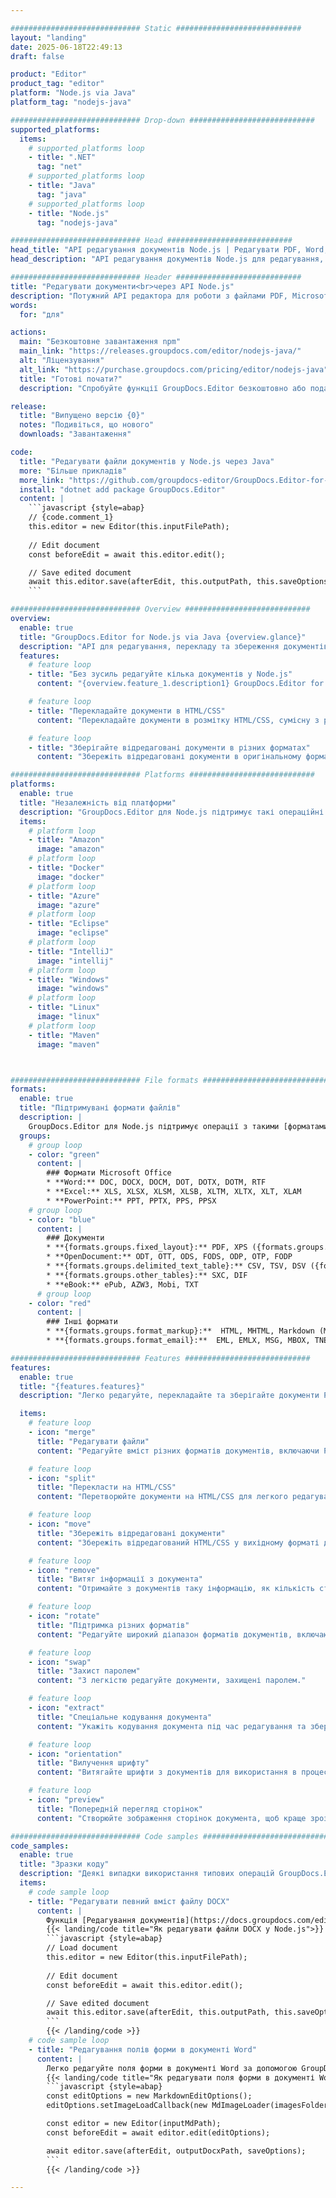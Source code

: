 ```yaml
---

############################# Static ############################
layout: "landing"
date: 2025-06-18T22:49:13
draft: false

product: "Editor"
product_tag: "editor"
platform: "Node.js via Java"
platform_tag: "nodejs-java"

############################# Drop-down ############################
supported_platforms:
  items:
    # supported_platforms loop
    - title: ".NET"
      tag: "net"
    # supported_platforms loop
    - title: "Java"
      tag: "java"
    # supported_platforms loop
    - title: "Node.js"
      tag: "nodejs-java"

############################# Head ############################
head_title: "API редагування документів Node.js | Редагувати PDF, Word, Excel, EPUB"
head_description: "API редагування документів Node.js для редагування, перекладу та збереження сторінок документів із форматів PDF, Microsoft Word, Excel, презентацій, Visio та зображень."

############################# Header ############################
title: "Редагувати документи<br>через API Node.js"
description: "Потужний API редактора для роботи з файлами PDF, Microsoft Office, HTML і зображеннями."
words:
  for: "для"

actions:
  main: "Безкоштовне завантаження npm"
  main_link: "https://releases.groupdocs.com/editor/nodejs-java/"
  alt: "Ліцензування"
  alt_link: "https://purchase.groupdocs.com/pricing/editor/nodejs-java"
  title: "Готові почати?"
  description: "Спробуйте функції GroupDocs.Editor безкоштовно або подайте запит на ліцензію."

release:
  title: "Випущено версію {0}"
  notes: "Подивіться, що нового"
  downloads: "Завантаження"

code:
  title: "Редагувати файли документів у Node.js через Java"
  more: "Більше прикладів"
  more_link: "https://github.com/groupdocs-editor/GroupDocs.Editor-for-Node.js-via-Java"
  install: "dotnet add package GroupDocs.Editor"
  content: |
    ```javascript {style=abap}   
    // {code.comment_1}
    this.editor = new Editor(this.inputFilePath);
        
    // Edit document
    const beforeEdit = await this.editor.edit();

    // Save edited document
    await this.editor.save(afterEdit, this.outputPath, this.saveOptions);
    ```

############################# Overview ############################
overview:
  enable: true
  title: "GroupDocs.Editor for Node.js via Java {overview.glance}"
  description: "API для редагування, перекладу та збереження документів, слайдів і діаграм у програмах Node.js."
  features:
    # feature loop
    - title: "Без зусиль редагуйте кілька документів у Node.js"
      content: "{overview.feature_1.description1} GroupDocs.Editor for Node.js via Java {overview.feature_1.description2}"

    # feature loop
    - title: "Перекладайте документи в HTML/CSS"
      content: "Перекладайте документи в розмітку HTML/CSS, сумісну з редакторами WYSIWYG, що дозволяє легко й ефективно редагувати документ у веб-середовищі."

    # feature loop
    - title: "Зберігайте відредаговані документи в різних форматах"
      content: "Збережіть відредаговані документи в оригінальному форматі або експортуйте їх в інші формати, наприклад PDF, забезпечуючи гнучкість і сумісність."

############################# Platforms ############################
platforms:
  enable: true
  title: "Незалежність від платформи"
  description: "GroupDocs.Editor для Node.js підтримує такі операційні системи, фреймворки та менеджери пакетів."
  items:
    # platform loop
    - title: "Amazon"
      image: "amazon"
    # platform loop
    - title: "Docker"
      image: "docker"
    # platform loop
    - title: "Azure"
      image: "azure"
    # platform loop
    - title: "Eclipse"
      image: "eclipse"
    # platform loop
    - title: "IntelliJ"
      image: "intellij"
    # platform loop
    - title: "Windows"
      image: "windows"
    # platform loop
    - title: "Linux"
      image: "linux"
    # platform loop
    - title: "Maven"
      image: "maven"



############################# File formats ############################
formats:
  enable: true
  title: "Підтримувані формати файлів"
  description: |
    GroupDocs.Editor для Node.js підтримує операції з такими [форматами файлів](https://docs.groupdocs.com/editor/nodejs/supported-document-formats/). ([{formats.full_list}](https://docs.groupdocs.com/editor/net/supported-document-formats/)).
  groups:
    # group loop
    - color: "green"
      content: |
        ### Формати Microsoft Office
        * **Word:** DOC, DOCX, DOCM, DOT, DOTX, DOTM, RTF
        * **Excel:** XLS, XLSX, XLSM, XLSB, XLTM, XLTX, XLT, XLAM
        * **PowerPoint:** PPT, PPTX, PPS, PPSX
    # group loop
    - color: "blue"
      content: |
        ### Документи
        * **{formats.groups.fixed_layout}:** PDF, XPS ({formats.groups.export_only})
        * **OpenDocument:** ODT, OTT, ODS, FODS, ODP, OTP, FODP
        * **{formats.groups.delimited_text_table}:** CSV, TSV, DSV ({formats.groups.arbitrary_separator})
        * **{formats.groups.other_tables}:** SXC, DIF
        * **eBook:** ePub, AZW3, Mobi, TXT
      # group loop
    - color: "red"
      content: |
        ### Інші формати
        * **{formats.groups.format_markup}:**  HTML, MHTML, Markdown (MD), XML, CHM, JSON
        * **{formats.groups.format_email}:**  EML, EMLX, MSG, MBOX, TNEF, MHT, PST, OFT, OST, VCF, ICS

############################# Features ############################
features:
  enable: true
  title: "{features.features}"
  description: "Легко редагуйте, перекладайте та зберігайте документи PDF і Office."

  items:
    # feature loop
    - icon: "merge"
      title: "Редагувати файли"
      content: "Редагуйте вміст різних форматів документів, включаючи PDF, DOCX, XLSX, PPTX тощо."

    # feature loop
    - icon: "split"
      title: "Перекласти на HTML/CSS"
      content: "Перетворюйте документи на HTML/CSS для легкого редагування за допомогою редакторів WYSIWYG, таких як CKEditor або TinyMCE."

    # feature loop
    - icon: "move"
      title: "Збережіть відредаговані документи"
      content: "Збережіть відредагований HTML/CSS у вихідному форматі документа або експортуйте в PDF."

    # feature loop
    - icon: "remove"
      title: "Витяг інформації з документа"
      content: "Отримайте з документів таку інформацію, як кількість сторінок, розмір і стан шифрування."

    # feature loop
    - icon: "rotate"
      title: "Підтримка різних форматів"
      content: "Редагуйте широкий діапазон форматів документів, включаючи файли Microsoft Office, PDF-файли тощо."

    # feature loop
    - icon: "swap"
      title: "Захист паролем"
      content: "З легкістю редагуйте документи, захищені паролем."

    # feature loop
    - icon: "extract"
      title: "Спеціальне кодування документа"
      content: "Укажіть кодування документа під час редагування та збереження."

    # feature loop
    - icon: "orientation"
      title: "Вилучення шрифту"
      content: "Витягайте шрифти з документів для використання в процесі редагування."

    # feature loop
    - icon: "preview"
      title: "Попередній перегляд сторінок"
      content: "Створюйте зображення сторінок документа, щоб краще зрозуміти вміст і структуру."

############################# Code samples ############################
code_samples:
  enable: true
  title: "Зразки коду"
  description: "Деякі випадки використання типових операцій GroupDocs.Editor для Node.js."
  items:
    # code sample loop
    - title: "Редагувати певний вміст файлу DOCX"
      content: |
        Функція [Редагування документів](https://docs.groupdocs.com/editor/nodejs/edit-document/) дозволяє завантажувати, редагувати та зберігати файли DOCX. Ось приклад того, як досягти редагування документа за допомогою Node.js:
        {{< landing/code title="Як редагувати файли DOCX у Node.js">}}
        ```javascript {style=abap}   
        // Load document
        this.editor = new Editor(this.inputFilePath);
        
        // Edit document
        const beforeEdit = await this.editor.edit();

        // Save edited document
        await this.editor.save(afterEdit, this.outputPath, this.saveOptions);
        ```
        {{< /landing/code >}}
    # code sample loop
    - title: "Редагування полів форми в документі Word"
      content: |
        Легко редагуйте поля форми в документі Word за допомогою GroupDocs.Editor для Node.js. Ось як редагувати поля форми в документі Word за допомогою Node.js:
        {{< landing/code title="Як редагувати поля форми в документі Word за допомогою GroupDocs.Editor для Node.js">}}
        ```javascript {style=abap}   
        const editOptions = new MarkdownEditOptions();
        editOptions.setImageLoadCallback(new MdImageLoader(imagesFolder));

        const editor = new Editor(inputMdPath);
        const beforeEdit = await editor.edit(editOptions);

        await editor.save(afterEdit, outputDocxPath, saveOptions);
        ```
        {{< /landing/code >}}

---
```

